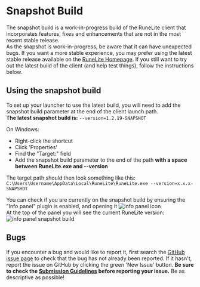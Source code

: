 #  Snapshot Build
The snapshot build is a work-in-progress build of the RuneLite client that incorporates features, fixes and enhancements that are not in the most recent stable release.  
As the snapshot is work-in-progress, be aware that it can have unexpected bugs. If you want a more stable experience, you may prefer using the latest stable release available on the [RuneLite Homepage](https://runelite.net). 
If you still want to try out the latest build of the client (and help test things), follow the instructions below.  

## Using the snapshot build
To set up your launcher to use the latest build, you will need to add the snapshot build parameter at the end of the client launch path.  
**The latest snapshot build is:** `--version=1.2.19-SNAPSHOT`  

On Windows:
* Right-click the shortcut
* Click 'Properties'
* Find the "Target:" field
* Add the snapshot build parameter to the end of the path **with a space between RuneLite.exe and --version**

The target path should then look something like this:  
`C:\Users\Username\AppData\Local\RuneLite\RuneLite.exe --version=x.x.x-SNAPSHOT`  

You can check if you are currently on the snapshot build by ensuring the "Info panel" plugin is enabled, and opening it ![info panel icon](https://i.imgur.com/BwtpNPb.png)  
At the top of the panel you will see the current RuneLite version:  
![info panel snapshot build](https://i.imgur.com/a75eLql.png)



## Bugs
If you encounter a bug and would like to report it, first search the [GitHub issue page](https://github.com/runelite/runelite/issues) to check that the bug has not already been reported. If it hasn't, report the issue on GitHub by clicking the green 'New Issue' button. **Be sure to check the [Submission Guidelines](https://github.com/runelite/runelite/blob/master/CONTRIBUTING.md#submit) before reporting your issue.** Be as descriptive as possible!